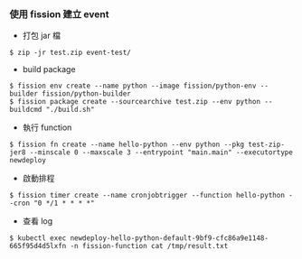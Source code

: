 ### 使用 fission 建立 event
* 打包 jar 檔
```
$ zip -jr test.zip event-test/
```

* build package
```
$ fission env create --name python --image fission/python-env --builder fission/python-builder
$ fission package create --sourcearchive test.zip --env python --buildcmd "./build.sh"
```

* 執行 function
```
$ fission fn create --name hello-python --env python --pkg test-zip-jer8 --minscale 0 --maxscale 3 --entrypoint "main.main" --executortype newdeploy
```

* 啟動排程
```
$ fission timer create --name cronjobtrigger --function hello-python --cron "0 */1 * * * *"
```

* 查看 log
```
$ kubectl exec newdeploy-hello-python-default-9bf9-cfc86a9e1148-665f95d4d5lxfn -n fission-function cat /tmp/result.txt
```